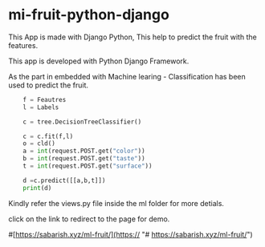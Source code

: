 # mi-fruit-python-django
This App is made with Django Python, This help to predict the fruit with the features.

This app is developed with Python Django Framework. 

As the part in embedded with Machine learing - Classification has been used to predict the fruit.

```python
    f = Feautres
    l = Labels

    c = tree.DecisionTreeClassifier()

    c = c.fit(f,l)
    o = cld()
    a = int(request.POST.get("color"))
    b = int(request.POST.get("taste"))
    t = int(request.POST.get("surface"))

    d =c.predict([[a,b,t]])
    print(d)

```
Kindly refer the views.py file inside the ml folder for more detials.

click on the link to redirect to the page for demo.

#[https://sabarish.xyz/ml-fruit/](https:// "# https://sabarish.xyz/ml-fruit/")

